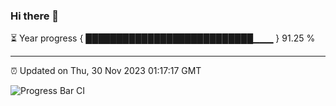 ### Hi there 👋

⏳ Year progress { ███████████████████████████▁▁▁ } 91.25 %

---

⏰ Updated on Thu, 30 Nov 2023 01:17:17 GMT

![Progress Bar CI](https://github.com/ZhaoGui/ZhaoGui/workflows/Progress%20Bar%20CI/badge.svg)
